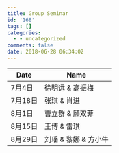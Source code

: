 ```yaml
---
title: Group Seminar
id: '168'
tags: []
categories:
  - - uncategorized
comments: false
date: 2018-06-28 06:34:02
---
```


| Date | Name |
| ---- | ---- |
| 7月4日 | 徐明远 & 高振梅 |
| 7月18日 | 张琪 & 肖进 |
| 8月1日 | 曹立群 & 顾双菲 |
| 8月15日 | 王博 & 雷琪 |
| 8月29日 | 刘瑶 & 黎娜 & 方小牛 |
